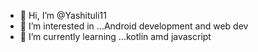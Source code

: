 - 👋 Hi, I’m @Yashituli11
- 👀 I’m interested in ...Android development and web dev
- 🌱 I’m currently learning ...kotlin amd javascript



<!---
Yashituli11/Yashituli11 is a ✨ special ✨ repository because its `README.md` (this file) appears on your GitHub profile.
You can click the Preview link to take a look at your changes.
--->
